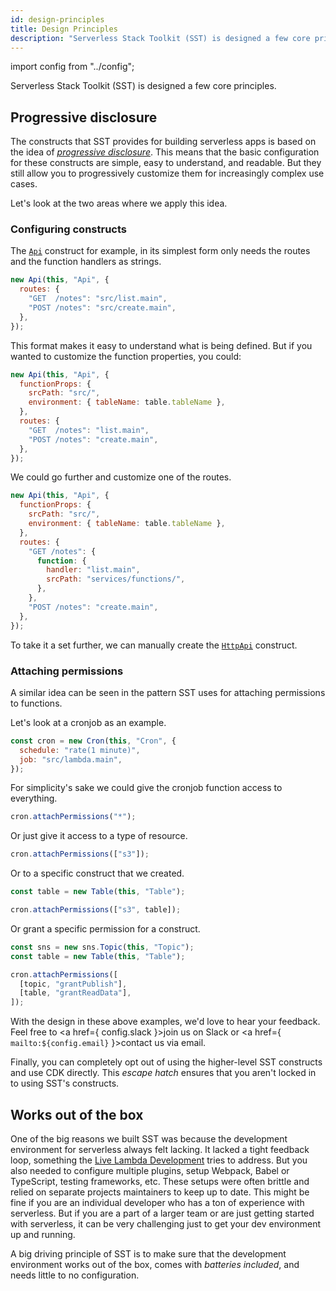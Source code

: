 ```yaml
---
id: design-principles
title: Design Principles
description: "Serverless Stack Toolkit (SST) is designed a few core principles."
---
```


import config from "../config";

Serverless Stack Toolkit (SST) is designed a few core principles.

## Progressive disclosure

The constructs that SST provides for building serverless apps is based on the idea of [_progressive disclosure_](https://en.wikipedia.org/wiki/Progressive_disclosure). This means that the basic configuration for these constructs are simple, easy to understand, and readable. But they still allow you to progressively customize them for increasingly complex use cases.

Let's look at the two areas where we apply this idea.

### Configuring constructs

The [`Api`](constructs/api.md) construct for example, in its simplest form only needs the routes and the function handlers as strings.

```js
new Api(this, "Api", {
  routes: {
    "GET  /notes": "src/list.main",
    "POST /notes": "src/create.main",
  },
});
```

This format makes it easy to understand what is being defined. But if you wanted to customize the function properties, you could:

```js {2-5}
new Api(this, "Api", {
  functionProps: {
    srcPath: "src/",
    environment: { tableName: table.tableName },
  },
  routes: {
    "GET  /notes": "list.main",
    "POST /notes": "create.main",
  },
});
```

We could go further and customize one of the routes.

```js {7-12}
new Api(this, "Api", {
  functionProps: {
    srcPath: "src/",
    environment: { tableName: table.tableName },
  },
  routes: {
    "GET /notes": {
      function: {
        handler: "list.main",
        srcPath: "services/functions/",
      },
    },
    "POST /notes": "create.main",
  },
});
```

To take it a set further, we can manually create the [`HttpApi`](constructs/api.md#httpapi-1) construct.

### Attaching permissions

A similar idea can be seen in the pattern SST uses for attaching permissions to functions.

Let's look at a cronjob as an example.

```js
const cron = new Cron(this, "Cron", {
  schedule: "rate(1 minute)",
  job: "src/lambda.main",
});
```

For simplicity's sake we could give the cronjob function access to everything.

```js
cron.attachPermissions("*");
```

Or just give it access to a type of resource.

```js
cron.attachPermissions(["s3"]);
```

Or to a specific construct that we created.

```js {3}
const table = new Table(this, "Table");

cron.attachPermissions(["s3", table]);
```

Or grant a specific permission for a construct.

```js {4-7}
const sns = new sns.Topic(this, "Topic");
const table = new Table(this, "Table");

cron.attachPermissions([
  [topic, "grantPublish"],
  [table, "grantReadData"],
]);
```

With the design in these above examples, we'd love to hear your feedback. Feel free to <a href={ config.slack }>join us on Slack</a> or <a href={ `mailto:${config.email}` }>contact us via email</a>.

Finally, you can completely opt out of using the higher-level SST constructs and use CDK directly. This _escape hatch_ ensures that you aren't locked in to using SST's constructs.

## Works out of the box

One of the big reasons we built SST was because the development environment for serverless always felt lacking. It lacked a tight feedback loop, something the [Live Lambda Development](live-lambda-development.md) tries to address. But you also needed to configure multiple plugins, setup Webpack, Babel or TypeScript, testing frameworks, etc. These setups were often brittle and relied on separate projects maintainers to keep up to date. This might be fine if you are an individual developer who has a ton of experience with serverless. But if you are a part of a larger team or are just getting started with serverless, it can be very challenging just to get your dev environment up and running.

A big driving principle of SST is to make sure that the development environment works out of the box, comes with _batteries included_, and needs little to no configuration.
